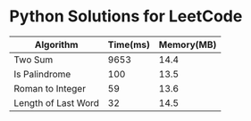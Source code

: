 # Python Solutions for LeetCode

|Algorithm            |Time(ms)    |Memory(MB)|
|---------------------|------------|----------|
|Two Sum              |9653        |14.4      |
|Is Palindrome        |100         |13.5      |
|Roman to Integer     |59          |13.6      |
|Length of Last Word  |32          |14.5      |
